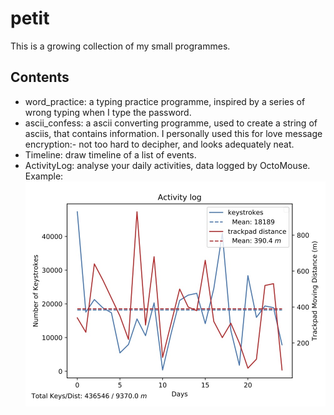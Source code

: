 # petit
This is a growing collection of my small programmes.

## Contents
- word_practice: a typing practice programme, inspired by a series of wrong typing when I type the password.
- ascii_confess: a ascii converting programme, used to create a string of asciis, that contains information. I personally used this for love message encryption:- not too hard to decipher, and looks adequately neat.
- Timeline: draw timeline of a list of events.
- ActivityLog: analyse your daily activities, data logged by OctoMouse. Example:
	![example](example.jpeg)
